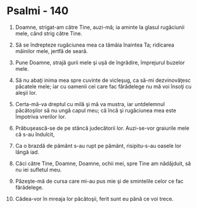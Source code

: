 # Psalmi - 140

1. Doamne, strigat-am către Tine, auzi-mă; ia aminte la glasul rugăciunii mele, când strig către Tine. 

2. Să se îndrepteze rugăciunea mea ca tămâia înaintea Ta; ridicarea mâinilor mele, jertfă de seară. 

3. Pune Doamne, strajă gurii mele şi uşă de îngrădire, împrejurul buzelor mele. 

4. Să nu abaţi inima mea spre cuvinte de vicleşug, ca să-mi dezvinovăţesc păcatele mele; iar cu oamenii cei care fac fărădelege nu mă voi însoţi cu aleşii lor. 

5. Certa-mă-va dreptul cu milă şi mă va mustra, iar untdelemnul păcătoşilor să nu ungă capul meu; că încă şi rugăciunea mea este împotriva vrerilor lor. 

6. Prăbuşească-se de pe stâncă judecătorii lor. Auzi-se-vor graiurile mele că s-au îndulcit, 

7. Ca o brazdă de pământ s-au rupt pe pământ, risipitu-s-au oasele lor lângă iad. 

8. Căci către Tine, Doamne, Doamne, ochii mei, spre Tine am nădăjduit, să nu iei sufletul meu. 

9. Păzeşte-mă de cursa care mi-au pus mie şi de smintelile celor ce fac fărădelege. 

10. Cădea-vor în mreaja lor păcătoşii, ferit sunt eu până ce voi trece. 

